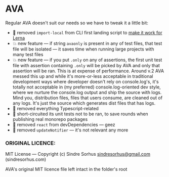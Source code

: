 # AVA

Regular AVA doesn't suit our needs so we have to tweak it a little bit:

* 🔧 removed `import-local` from CLI first landing script to [make it work for Lerna](https://github.com/sindresorhus/import-local/issues/6)
* 💥 new feature — if string `avaonly` is present in any of test files, that test file will be isolated — it saves time when running large projects with many test files
* 💥 new feature — if you put `.only` on any of assertions, the first unit test file with assertion containing `.only` will be picked by AVA and only that assertion will be ran. This is at expense of performance. Around v.2 AVA messed this up and while it's more-or-less acceptable in traditional development ways where developer doesn't rely on console.log's, it's totally not acceptable in (my preferred) console.log-oriented dev style, where we nurture the console.log output and ship the source with logs. Mind you, distribution files, files that users consume, are cleaned out of any logs. It's just the source which generates dist files that has logs.
* 🔧 removed everything Typescript-related
* 🔧 short-circuited its unit tests not to be ran, to save rounds when publishing real monorepo packages
* 🔧 removed `react` from devDependencies — geez
* 🔧 removed `updateNotifier` — it's not relevant any more

### ORIGINAL LICENCE:
MIT License — Copyright (c) Sindre Sorhus <sindresorhus@gmail.com> (sindresorhus.com)

AVA's original MIT licence file left intact in the folder's root
